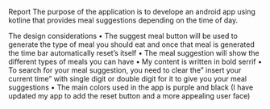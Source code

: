 Report
The purpose of the application is to develope an android app using kotline that provides meal suggestions depending on the time of day.

The design considerations
•	The suggest meal button will be used to generate the type of meal you should eat and once that meal is generated the time bar automatically reset’s itself
•	The meal suggestion will show the different types of meals you can have
•	My content is written in bold serrif
•	To search for your meal suggestion, you need to clear the” insert your current time” with single digit or double digit for it to give you your meal suggestions
•	The main colors used in the app is purple and black
(I have updated my app to add the reset button and a more appealing user face)

